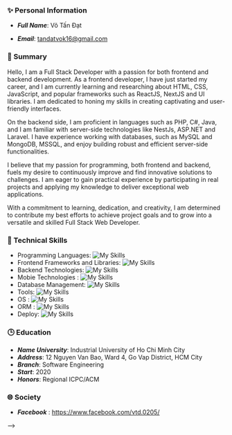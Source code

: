 ### :sparkles: Personal Information 

- ***Full Name***: Võ Tấn Đạt

- ***Email***: tandatvok16@gmail.com

<!-- Giới thiệu -->
### :triumph: Summary 
Hello, I am a Full Stack Developer with a passion for both frontend and backend development. As a frontend developer, I have just started my career, and I am currently learning and researching about HTML, CSS, JavaScript, and popular frameworks such as ReactJS, NextJS and UI libraries. I am dedicated to honing my skills in creating captivating and user-friendly interfaces.

On the backend side, I am proficient in languages such as PHP, C#, Java, and I am familiar with server-side technologies like NestJs, ASP.NET and Laravel. I have experience working with databases, such as MySQL and MongoDB, MSSQL, and enjoy building robust and efficient server-side functionalities.

I believe that my passion for programming, both frontend and backend, fuels my desire to continuously improve and find innovative solutions to challenges. I am eager to gain practical experience by participating in real projects and applying my knowledge to deliver exceptional web applications.

With a commitment to learning, dedication, and creativity, I am determined to contribute my best efforts to achieve project goals and to grow into a versatile and skilled Full Stack Web Developer.

<!-- các kỹ năng -->
### :seedling: Technical Skills
- Programming Languages: ![My Skills](https://skillicons.dev/icons?i=js,ts,java,python,c,cpp,cs,ruby,dart)
- Frontend Frameworks and Libraries: ![My Skills](https://skillicons.dev/icons?i=react,nextjs,bootstrap,styledcomponents,tailwindcss)
- Backend Technologies: ![My Skills](https://skillicons.dev/icons?i=spring,laravel,nodejs,dotnet)
- Mobie Technologies : ![My Skills](https://skillicons.dev/icons?i=flutter,kotlin)
- Database Management: ![My Skills](https://skillicons.dev/icons?i=mongodb,mysql,sqlite)
- Tools: ![My Skills](https://skillicons.dev/icons?i=vscode,github,git,postman,docker,figma,eclipse,androidstudio)
- OS : ![My Skills](https://skillicons.dev/icons?i=bash,linux)
- ORM : ![My Skills](https://skillicons.dev/icons?i=prisma,hibernate)
- Deploy: ![My Skills](https://skillicons.dev/icons?i=netlify,heroku,vercel)


<!-- Học -->
### :clock3: Education

- ***Name University***: Industrial University of Ho Chi Minh City
- ***Address***: 12 Nguyen Van Bao, Ward 4, Go Vap District, HCM City
- ***Branch***: Software Engineering
- ***Start***: 2020
- ***Honors***: Regional ICPC/ACM


### 🌐 Society
- ***Facebook*** : https://www.facebook.com/vtd.0205/


<!-- Thành tích -->
<!-- ### :blue_book: Awards and Honors --> -->
